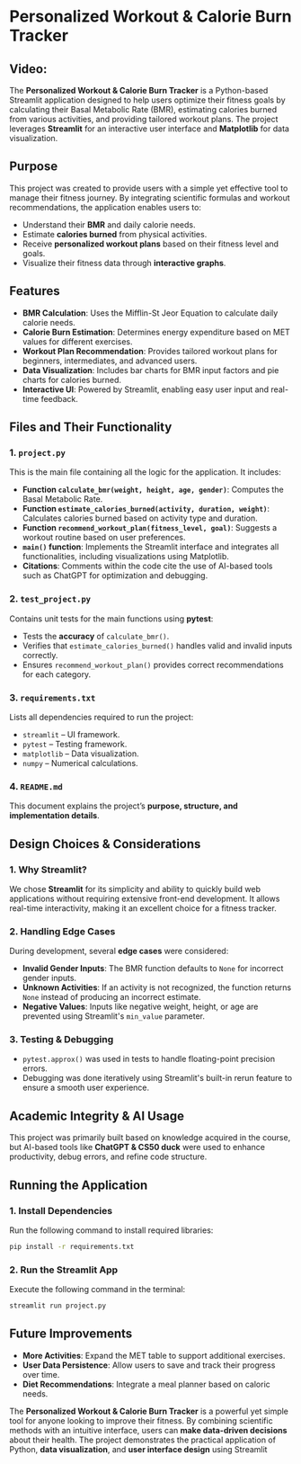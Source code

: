 # Personalized Workout & Calorie Burn Tracker
## Video: 

The **Personalized Workout & Calorie Burn Tracker** is a Python-based Streamlit application designed to help users optimize their fitness goals by calculating their Basal Metabolic Rate (BMR), estimating calories burned from various activities, and providing tailored workout plans. The project leverages **Streamlit** for an interactive user interface and **Matplotlib** for data visualization.

## Purpose
This project was created to provide users with a simple yet effective tool to manage their fitness journey. By integrating scientific formulas and workout recommendations, the application enables users to:
- Understand their **BMR** and daily calorie needs.
- Estimate **calories burned** from physical activities.
- Receive **personalized workout plans** based on their fitness level and goals.
- Visualize their fitness data through **interactive graphs**.

## Features
- **BMR Calculation**: Uses the Mifflin-St Jeor Equation to calculate daily calorie needs.
- **Calorie Burn Estimation**: Determines energy expenditure based on MET values for different exercises.
- **Workout Plan Recommendation**: Provides tailored workout plans for beginners, intermediates, and advanced users.
- **Data Visualization**: Includes bar charts for BMR input factors and pie charts for calories burned.
- **Interactive UI**: Powered by Streamlit, enabling easy user input and real-time feedback.

## Files and Their Functionality
### 1. `project.py`
This is the main file containing all the logic for the application. It includes:
- **Function `calculate_bmr(weight, height, age, gender)`**: Computes the Basal Metabolic Rate.
- **Function `estimate_calories_burned(activity, duration, weight)`**: Calculates calories burned based on activity type and duration.
- **Function `recommend_workout_plan(fitness_level, goal)`**: Suggests a workout routine based on user preferences.
- **`main()` function**: Implements the Streamlit interface and integrates all functionalities, including visualizations using Matplotlib.
- **Citations**: Comments within the code cite the use of AI-based tools such as ChatGPT for optimization and debugging.

### 2. `test_project.py`
Contains unit tests for the main functions using **pytest**:
- Tests the **accuracy** of `calculate_bmr()`.
- Verifies that `estimate_calories_burned()` handles valid and invalid inputs correctly.
- Ensures `recommend_workout_plan()` provides correct recommendations for each category.

### 3. `requirements.txt`
Lists all dependencies required to run the project:
- `streamlit` – UI framework.
- `pytest` – Testing framework.
- `matplotlib` – Data visualization.
- `numpy` – Numerical calculations.

### 4. `README.md`
This document explains the project’s **purpose, structure, and implementation details**.

## Design Choices & Considerations
### **1. Why Streamlit?**
We chose **Streamlit** for its simplicity and ability to quickly build web applications without requiring extensive front-end development. It allows real-time interactivity, making it an excellent choice for a fitness tracker.

### **2. Handling Edge Cases**
During development, several **edge cases** were considered:
- **Invalid Gender Inputs**: The BMR function defaults to `None` for incorrect gender inputs.
- **Unknown Activities**: If an activity is not recognized, the function returns `None` instead of producing an incorrect estimate.
- **Negative Values**: Inputs like negative weight, height, or age are prevented using Streamlit's `min_value` parameter.

### **3. Testing & Debugging**
- `pytest.approx()` was used in tests to handle floating-point precision errors.
- Debugging was done iteratively using Streamlit's built-in rerun feature to ensure a smooth user experience.

## Academic Integrity & AI Usage
This project was primarily built based on knowledge acquired in the course, but AI-based tools like **ChatGPT & CS50 duck** were used to enhance productivity, debug errors, and refine code structure. 

## Running the Application
### **1. Install Dependencies**
Run the following command to install required libraries:
```bash
pip install -r requirements.txt
```
### **2. Run the Streamlit App**
Execute the following command in the terminal:
```bash
streamlit run project.py
```

## Future Improvements
- **More Activities**: Expand the MET table to support additional exercises.
- **User Data Persistence**: Allow users to save and track their progress over time.
- **Diet Recommendations**: Integrate a meal planner based on caloric needs.


The **Personalized Workout & Calorie Burn Tracker** is a powerful yet simple tool for anyone looking to improve their fitness. By combining scientific methods with an intuitive interface, users can **make data-driven decisions** about their health. The project demonstrates the practical application of Python, **data visualization**, and **user interface design** using Streamlit
